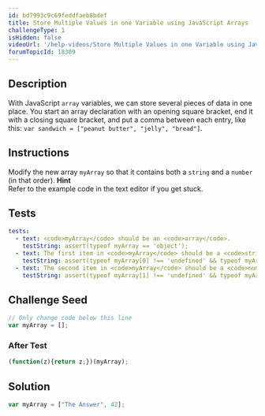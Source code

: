 ```yaml
---
id: bd7993c9c69feddfaeb8bdef
title: Store Multiple Values in one Variable using JavaScript Arrays
challengeType: 1
isHidden: false
videoUrl: '/help-videos/Store Multiple Values in one Variable using JavaScript Arrays.webm'
forumTopicId: 18309
---
```


## Description
<section id='description'>
With JavaScript <code>array</code> variables, we can store several pieces of data in one place.
You start an array declaration with an opening square bracket, end it with a closing square bracket, and put a comma between each entry, like this:
<code>var sandwich = ["peanut butter", "jelly", "bread"]</code>.
</section>

## Instructions
<section id='instructions'>
Modify the new array <code>myArray</code> so that it contains both a <code>string</code> and a <code>number</code> (in that order).
<strong>Hint</strong><br>Refer to the example code in the text editor if you get stuck.
</section>

## Tests
<section id='tests'>

```yml
tests:
  - text: <code>myArray</code> should be an <code>array</code>.
    testString: assert(typeof myArray == 'object');
  - text: The first item in <code>myArray</code> should be a <code>string</code>.
    testString: assert(typeof myArray[0] !== 'undefined' && typeof myArray[0] == 'string');
  - text: The second item in <code>myArray</code> should be a <code>number</code>.
    testString: assert(typeof myArray[1] !== 'undefined' && typeof myArray[1] == 'number');

```

</section>

## Challenge Seed
<section id='challengeSeed'>

<div id='js-seed'>

```js
// Only change code below this line
var myArray = [];

```

</div>


### After Test
<div id='js-teardown'>

```js
(function(z){return z;})(myArray);
```

</div>

</section>

## Solution
<section id='solution'>


```js
var myArray = ["The Answer", 42];
```

</section>
